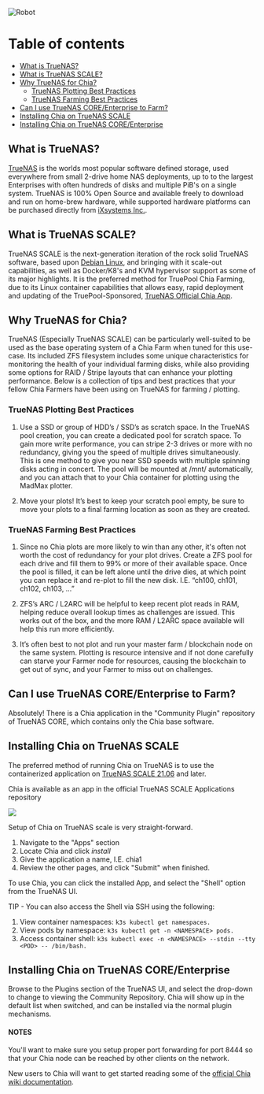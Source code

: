 ![Robot](/assets/img/robots/robot2.png)

# Table of contents

- [What is TrueNAS?](#what-is-truenas)
- [What is TrueNAS SCALE?](#what-is-truenas-scale)
- [Why TrueNAS for Chia?](#why-truenas-for-chia)
  - [TrueNAS Plotting Best Practices](#truenas-plotting-best-practices)
  - [TrueNAS Farming Best Practices](#truenas-farming-best-practices)
- [Can I use TrueNAS CORE/Enterprise to Farm?](#can-i-use-truenas-coreenterprise-to-farm)
- [Installing Chia on TrueNAS SCALE](#installing-chia-on-truenas-scale)
- [Installing Chia on TrueNAS CORE/Enterprise](#installing-chia-on-truenas-coreenterprise)

## What is TrueNAS?

[TrueNAS](https://www.truenas.com) is the worlds most popular software defined storage, used everywhere from small 2-drive home NAS deployments, up to to the largest Enterprises with often hundreds of disks and multiple PiB's on a single system. TrueNAS is 100% Open Source and available freely to download and run on home-brew hardware, while supported hardware platforms can be purchased directly from [iXsystems Inc.](https://www.ixsystems.com).

## What is TrueNAS SCALE?

TrueNAS SCALE is the next-generation iteration of the rock solid TrueNAS software, based upon [Debian Linux](https://www.debian.org/), and bringing with it scale-out capabilities, as well as Docker/K8's and KVM hypervisor support as some of its major highlights. It is the preferred method for TruePool Chia Farming, due to its Linux container capabilities that allows easy, rapid deployment and updating of the TruePool-Sponsored, [TrueNAS Official Chia App](https://truepool.io/kb/truepool-docker-image).

## Why TrueNAS for Chia?

TrueNAS (Especially TrueNAS SCALE) can be particularly well-suited to be used as the base operating system of a Chia Farm when tuned for this use-case.
Its included ZFS filesystem includes some unique characteristics for monitoring the health of your individual farming disks, while also providing some options for RAID / Stripe layouts that can enhance your plotting performance. Below is a collection of tips and best practices that your fellow Chia Farmers have been using on TrueNAS for farming / plotting.

### TrueNAS Plotting Best Practices

1. Use a SSD or group of HDD’s / SSD’s as scratch space. In the TrueNAS pool creation, you can create a dedicated pool for scratch space. To gain more write performance, you can stripe 2-3 drives or more with no redundancy, giving you the speed of multiple drives simultaneously. This is one method to give you near SSD speeds with multiple spinning disks acting in concert. The pool will be mounted at /mnt/<poolname> automatically, and you can attach that to your Chia container for plotting using the MadMax plotter.

2. Move your plots! It’s best to keep your scratch pool empty, be sure to move your plots to a final farming location as soon as they are created.

### TrueNAS Farming Best Practices

1. Since no Chia plots are more likely to win than any other, it's often not worth the cost of redundancy for your plot drives. Create a ZFS pool for each drive and fill them to 99% or more of their available space. Once the pool is filled, it can be left alone until the drive dies, at which point you can replace it and re-plot to fill the new disk. I.E. “ch100, ch101, ch102, ch103, …”

2. ZFS’s ARC / L2ARC will be helpful to keep recent plot reads in RAM, helping reduce overall lookup times as challenges are issued. This works out of the box, and the more RAM / L2ARC space available will help this run more efficiently.

3. It’s often best to not plot and run your master farm / blockchain node on the same system. Plotting is resource intensive and if not done carefully can starve your Farmer node for resources, causing the blockchain to get out of sync, and your Farmer to miss out on challenges.

## Can I use TrueNAS CORE/Enterprise to Farm?

Absolutely! There is a Chia application in the "Community Plugin" repository of TrueNAS CORE, which contains only the Chia base software.

## Installing Chia on TrueNAS SCALE

The preferred method of running Chia on TrueNAS is to use the containerized application on [TrueNAS SCALE 21.06](https://www.truenas.com/truenas-scale/) and later. 

Chia is available as an app in the official TrueNAS SCALE Applications repository

![](/content/kb/img/how-to-use-chia-on-truenas.gif)

Setup of Chia on TrueNAS scale is very straight-forward.

1. Navigate to the "Apps" section
2. Locate Chia and click *install*
3. Give the application a name, I.E. chia1
4. Review the other pages, and click "Submit" when finished.

To use Chia, you can click the installed App, and select the "Shell" option from the TrueNAS UI.

TIP - You can also access the Shell via SSH using the following:

1. View container namespaces: ```k3s kubectl get namespaces.```
2. View pods by namespace: ```k3s kubectl get -n <NAMESPACE> pods.```
3. Access container shell: ```k3s kubectl exec -n <NAMESPACE> --stdin --tty <POD> -- /bin/bash.```

## Installing Chia on TrueNAS CORE/Enterprise

Browse to the Plugins section of the TrueNAS UI, and select the drop-down to change to viewing the Community Repository. Chia will show up in the default list when switched, and can be installed via the normal plugin mechanisms. 

#### NOTES

You'll want to make sure you setup proper port forwarding for port 8444 so that your Chia node can be reached by other clients on the network.

New users to Chia will want to get started reading some of the [official Chia wiki documentation](https://github.com/Chia-Network/chia-blockchain/wiki).
